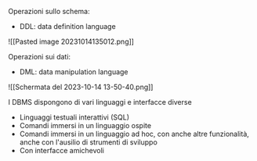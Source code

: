 Operazioni sullo schema:
- DDL: data definition language

![[Pasted image 20231014135012.png]]


Operazioni sui dati:
- DML: data manipulation language
 
![[Schermata del 2023-10-14 13-50-40.png]]

I DBMS dispongono di vari linguaggi e interfacce diverse
- Linguaggi testuali interattivi (SQL)
- Comandi immersi in un linguaggio ospite
- Comandi immersi in un linguaggio ad hoc, con anche altre funzionalità, anche con l'ausilio di strumenti di sviluppo
- Con interfacce amichevoli

